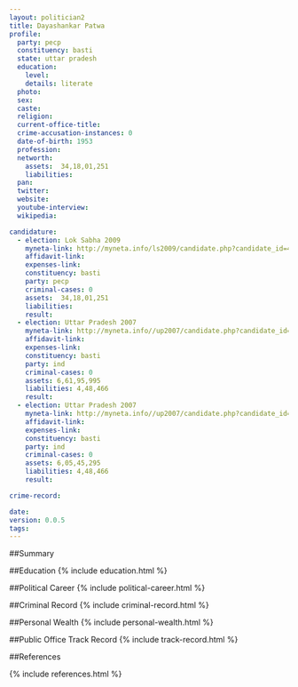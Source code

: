 ```yaml
---
layout: politician2
title: Dayashankar Patwa
profile: 
  party: pecp
  constituency: basti
  state: uttar pradesh
  education: 
    level: 
    details: literate
  photo: 
  sex: 
  caste: 
  religion: 
  current-office-title: 
  crime-accusation-instances: 0
  date-of-birth: 1953
  profession: 
  networth: 
    assets:  34,18,01,251
    liabilities: 
  pan: 
  twitter: 
  website: 
  youtube-interview: 
  wikipedia: 

candidature: 
  - election: Lok Sabha 2009
    myneta-link: http://myneta.info/ls2009/candidate.php?candidate_id=4097
    affidavit-link: 
    expenses-link: 
    constituency: basti 
    party: pecp
    criminal-cases: 0
    assets:  34,18,01,251
    liabilities: 
    result:  
  - election: Uttar Pradesh 2007
    myneta-link: http://myneta.info//up2007/candidate.php?candidate_id=1851
    affidavit-link: 
    expenses-link: 
    constituency: basti 
    party: ind
    criminal-cases: 0
    assets: 6,61,95,995
    liabilities: 4,48,466
    result:  
  - election: Uttar Pradesh 2007
    myneta-link: http://myneta.info//up2007/candidate.php?candidate_id=2430
    affidavit-link: 
    expenses-link: 
    constituency: basti 
    party: ind
    criminal-cases: 0
    assets: 6,05,45,295
    liabilities: 4,48,466
    result:  

crime-record: 

date: 
version: 0.0.5
tags: 
---
```

##Summary


##Education
{% include education.html %}


##Political Career
{% include political-career.html %}


##Criminal Record
{% include criminal-record.html %}


##Personal Wealth
{% include personal-wealth.html %}


##Public Office Track Record
{% include track-record.html %}


##References


{% include references.html %}